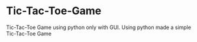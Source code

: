 # Tic-Tac-Toe-Game
Tic-Tac-Toe Game using python only with GUI. Using python made a simple Tic-Tac-Toe Game
